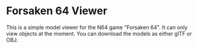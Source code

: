 # Forsaken 64 Viewer

This is a simple model viewer for the N64 game "Forsaken 64". It can only view objects at the moment. You can download the models as either glTF or OBJ.
